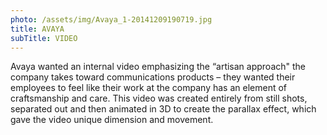 ```yaml
---
photo: /assets/img/Avaya_1-20141209190719.jpg
title: AVAYA
subTitle: VIDEO
---
```

<p>Avaya wanted an internal video emphasizing the “artisan approach" the company takes toward communications products – they wanted their employees to feel like their work at the company has an element of craftsmanship and care. This video was created entirely from still shots, separated out and then animated in 3D to create the parallax effect, which gave the video unique dimension and movement.</p>